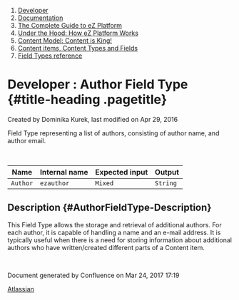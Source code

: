 1.  <span>[Developer](index.html)</span>
2.  <span>[Documentation](Documentation_31429504.html)</span>
3.  <span>[The Complete Guide to eZ
    Platform](The-Complete-Guide-to-eZ-Platform_31429526.html)</span>
4.  <span>[Under the Hood: How eZ Platform Works](31429659.html)</span>
5.  <span>[Content Model: Content is King!](31429709.html)</span>
6.  <span>[Content items, Content Types and
    Fields](31430275.html)</span>
7.  <span>[Field Types
    reference](Field-Types-reference_31430495.html)</span>

<span id="title-text"> Developer : Author Field Type </span> {#title-heading .pagetitle}
============================================================

Created by <span class="author"> Dominika Kurek</span>, last modified on
Apr 29, 2016

<span class="sd">Field Type representing a list of authors, consisting
of author name, and author email.</span>

 

| Name     | Internal name | Expected input | Output   |
|----------|---------------|----------------|----------|
| `Author` | `ezauthor`    | `Mixed`        | `String` |

Description {#AuthorFieldType-Description}
-----------

This Field Type allows the storage and retrieval of additional authors.
For each author, it is capable of handling a name and an e-mail address.
It is typically useful when there is a need for storing information
about additional authors who have written/created different parts of a
Content item.

 

Document generated by Confluence on Mar 24, 2017 17:19

[Atlassian](http://www.atlassian.com/)


